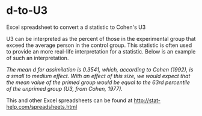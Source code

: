 # d-to-U3

Excel spreadsheet to convert a d statistic to Cohen's U3

U3 can be interpreted as the percent of those in the experimental group that exceed the average person in the control
group. This statistic is often used to provide an more real-life interpretation for a statistic. Below is an example of such an interpretation.

*The mean d for assimilation is 0.3541, which, according to Cohen (1992), is a small to medium effect. With an effect of this size, we would expect that the mean value of the primed group would be equal to the 63rd percentile of the unprimed group (U3, from Cohen, 1977).*

This and other Excel spreadsheets can be found at http://stat-help.com/spreadsheets.html
